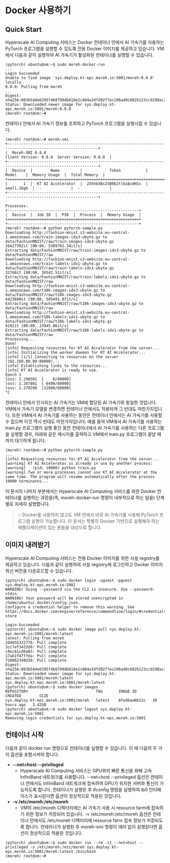 # Docker 사용하기

## Quick Start

Hyperscale AI Computing 서비스는 Docker 컨테이너 안에서 AI 가속기를 사용하는 PyTorch 프로그램을 실행할 수 있도록 전용 Docker 이미지를 제공하고 있습니다. VM에서 다음과 같이 실행하여 AI 가속기가 활성화된 컨테이너를 실행할 수 있습니다.

```
(pytorch) ubuntu@vm:~$ sudo moreh-docker-run
...
Login Succeeded
Unable to find image 'sys.deploy.kt-epc.moreh.io:5001/moreh:0.8.0' locally
0.8.0: Pulling from moreh
...
Digest: sha256:003b54de6395f468799db818e1c884a3dfd92f7ec296a40c082b123cc9298ac2
Status: Downloaded newer image for sys.deploy.kt-epc.moreh.io:5001/moreh:0.8.0
(moreh) root@vm:~#
```

컨테이너 안에서 AI 가속기 정보를 조회하고 PyTorch 프로그램을 실행시킬 수 있습니다.

```
(moreh) root@vm:~# moreh-smi
+--------------------------------------------------------------------------------------------------------------+
|  Moreh-SMI 0.8.0                                               Client Version: 0.8.0  Server Version: 0.8.0  |
+--------------------------------------------------------------------------------------------------------------+
|  Device  |        Name         |            Token           |     Model    |  Memory Usage  |  Total Memory  |
+==============================================================================================================+
|       1  |  KT AI Accelerator  |  ZXhhbXBsZSB0b2tlbiBzdHI=  |  small.16gb  |  -             |  -             |
+--------------------------------------------------------------------------------------------------------------+

Processes:
+----------------------------------------------------------+
|  Device  |  Job ID  |  PID  |  Process  |  Memory Usage  |
+==========================================================+
+----------------------------------------------------------+
(moreh) root@vm:~# python pytorch-sample.py
Downloading http://fashion-mnist.s3-website.eu-central-1.amazonaws.com/train-images-idx3-ubyte.gz to data/FashionMNIST/raw/train-images-idx3-ubyte.gz
26427392it [00:04, 5389702.34it/s]
Extracting data/FashionMNIST/raw/train-images-idx3-ubyte.gz to data/FashionMNIST/raw
Downloading http://fashion-mnist.s3-website.eu-central-1.amazonaws.com/train-labels-idx1-ubyte.gz to data/FashionMNIST/raw/train-labels-idx1-ubyte.gz
32768it [00:00, 36542.51it/s]
Extracting data/FashionMNIST/raw/train-labels-idx1-ubyte.gz to data/FashionMNIST/raw
Downloading http://fashion-mnist.s3-website.eu-central-1.amazonaws.com/t10k-images-idx3-ubyte.gz to data/FashionMNIST/raw/t10k-images-idx3-ubyte.gz
4423680it [00:08, 505491.87it/s]
Extracting data/FashionMNIST/raw/t10k-images-idx3-ubyte.gz to data/FashionMNIST/raw
Downloading http://fashion-mnist.s3-website.eu-central-1.amazonaws.com/t10k-labels-idx1-ubyte.gz to data/FashionMNIST/raw/t10k-labels-idx1-ubyte.gz
8192it [00:00, 13945.86it/s]
Extracting data/FashionMNIST/raw/t10k-labels-idx1-ubyte.gz to data/FashionMNIST/raw
Processing...
Done!
[info] Requesting resources for KT AI Accelerator from the server...
[info] Initializing the worker daemon for KT AI Accelerator...
[info] [1/1] Connecting to resources on the server (192.168.00.00:00000)...
[info] Establishing links to the resources...
[info] KT AI Accelerator is ready to use.
Epoch 1
loss: 2.298501  [    0/60000]
loss: 2.287861  [ 6400/60000]
loss: 2.270298  [12800/60000]
^C
```

컨테이너 안에서 인식되는 AI 가속기는 VM에 할당된 AI 가속기와 동일한 것입니다. VM에서 가속기 모델을 변경하면 컨테이너 안에서도 적용되며 그 반대도 마찬가지입니다. 또한 VM에서 AI 가속기를 사용하는 동안은 컨테이너 안에서는 AI 가속기를 사용할 수 없으며 이것 역시 반대도 마찬가지입니다. 예를 들어 VM에서 AI 가속기를 사용하는 train.py 프로그램이 실행 중인 동안 컨테이너에서 AI 가속기를 사용하는 다른 프로그램을 실행할 경우, 아래와 같은 메시지를 출력하고 VM에서 train.py 프로그램이 끝날 때까지 대기하게 됩니다.

```
(moreh) root@vm:~# python pytorch-sample.py
...
[info] Requesting resources for KT AI Accelerator from the server...
[warning] KT AI Accelerator is already in use by another process:
[warning]   (pid: 10000) python train.py
[warning] Two or more processes cannot use KT AI Accelerator at the same time. The program will resume automatically after the process 10000 terminates...
```

이 문서의 나머지 부분에서는 Hyperscale AI Computing 서비스를 위한 Docker 컨테이너를 실행하는 과정을(즉, moreh-docker-run 명령이 내부적으로 하는 일을) 단계별로 자세히 설명합니다.

> 💡 Docker를 사용하지 않고도 VM 안에서 바로 AI 가속기를 사용해 PyTorch 프로그램 실행이 가능합니다. 이 문서는 특별히 Docker 기반으로 실행해야 하는 애플리케이션이 있는 분들을 대상으로 합니다.

## 이미지 내려받기

Hyperscale AI Computing 서비스는 전용 Docker 이미지를 위한 사설 registry를 제공하고 있습니다. 다음과 같이 실행하여 사설 registry에 로그인하고 Docker 이미지 최신 버전을 다운로드할 수 있습니다.

```
(pytorch) ubuntu@vm:~$ sudo docker login -uguest -pguest sys.deploy.kt-epc.moreh.io:5001
WARNING! Using --password via the CLI is insecure. Use --password-stdin.
WARNING! Your password will be stored unencrypted in /home/ubuntu/.docker/config.json.
Configure a credential helper to remove this warning. See
https://docs.docker.com/engine/reference/commandline/login/#credentials-store

Login Succeeded
(pytorch) ubuntu@vm:~$ sudo docker image pull sys.deploy.kt-epc.moreh.io:5001/moreh:latest
latest: Pulling from moreh
284055322776: Pull complete
3cc7ef3422d9: Pull complete
c8ec61cd0a03: Pull complete
17ab1f47ffda: Pull complete
720062349d38: Pull complete
Digest: sha256:003b54de6395f468799db818e1c884a3dfd92f7ec296a40c082b123cc9298ac2
Status: Downloaded newer image for sys.deploy.kt-epc.moreh.io:5001/moreh:latest
sys.deploy.kt-epc.moreh.io:5001/moreh:latest
(pytorch) ubuntu@vm:~$ sudo docker images
REPOSITORY                              TAG       IMAGE ID       CREATED        SIZE
sys.deploy.kt-epc.moreh.io:5001/moreh   latest    8fed6aa6b12c   30 hours ago   3.42GB
(pytorch) ubuntu@vm:~$ sudo docker logout sys.deploy.kt-epc.moreh.io:5001
Removing login credentials for sys.deploy.kt-epc.moreh.io:5001
```

## 컨테이너 시작

다음과 같이 docker run 명령으로 컨테이너를 실행할 수 있습니다. 이 때 다음의 두 가지 옵션을 포함시켜야 합니다.

- **--net=host --privileged**
    - Hyperscale AI Computing 서비스는 GPU와의 빠른 통신을 위해 고속 InfiniBand 네트워크를 사용합니다. --net=host --privileged 옵션은 컨테이너 안에서도 InfiniBand 네트워크에 접속하여 GPU가 위치한 서버와 통신이 가능하도록 합니다. 컨테이너가 실행된 후 ifconfig 명령을 실행하여 ib0 인터페이스가 표시된다면 옵션이 정상적으로 적용된 것입니다.
- **-v /etc/moreh:/etc/moreh**
    - VM의 /etc/moreh 디렉터리에는 AI 가속기 사용 시 resource farm에 접속하기 위한 정보가 저장되어 있습니다. -v /etc/moreh:/etc/moreh 옵션은 컨테이너 안에서도 /etc/moreh 디렉터리에 resource farm 접속 정보가 저장되도록 합니다. 컨테이너가 실행된 후 moreh-smi 명령이 에러 없이 실행된다면 옵션이 정상적으로 적용된 것입니다.

```
(pytorch) ubuntu@vm:~$ sudo docker run --rm -it --net=host --privileged -v /etc/moreh:/etc/moreh sys.deploy.kt-epc.moreh.io:5001/moreh:latest /bin/bash
(moreh) root@vm:~#
```